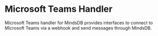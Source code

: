 # Microsoft Teams Handler

Microsoft Teams handler for MindsDB provides interfaces to connect to Microsoft Teams via a webhook and send messages through MindsDB.
